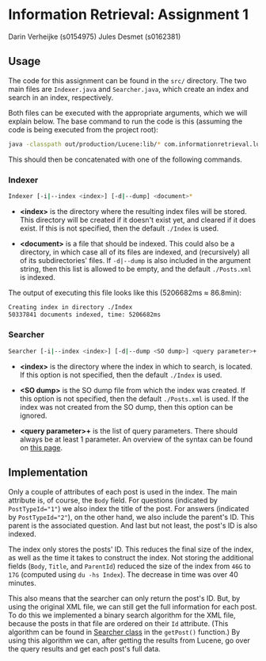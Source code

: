 # Information Retrieval: Assignment 1

Darin Verheijke (s0154975)
Jules Desmet (s0162381)

## Usage

The code for this assignment can be found in the `src/` directory. The two main
files are `Indexer.java` and `Searcher.java`, which create an index and search
in an index, respectively.

Both files can be executed with the appropriate arguments, which we will explain
below. The base command to run the code is this (assuming the code is being
executed from the project root):

```bash
java -classpath out/production/Lucene:lib/* com.informationretrieval.lucene.
```

This should then be concatenated with one of the following commands.

### Indexer

```bash
Indexer [-i|--index <index>] [-d|--dump] <document>*
```

- **\<index\>** is the directory where the resulting index files will be stored.
This directory will be created if it doesn't exist yet, and cleared if it does
exist. If this is not specified, then the default `./Index` is used.

- **\<document\>** is a file that should be indexed. This could also be a
directory, in which case all of its files are indexed, and (recursively) all of
its subdirectories' files. If `-d|--dump` is also included in the argument
string, then this list is allowed to be empty, and the default `./Posts.xml` is
indexed.

The output of executing this file looks like this (5206682ms &#8776; 86.8min):

```txt
Creating index in directory ./Index
50337841 documents indexed, time: 5206682ms
```

### Searcher

```bash
Searcher [-i|--index <index>] [-d|--dump <SO dump>] <query parameter>+
```

- **\<index\>** is the directory where the index in which to search, is located.
If this option is not specified, then the default `./Index` is used.

- **\<SO dump\>** is the SO dump file from which the index was created. If this
option is not specified, then the default `./Posts.xml` is used. If the index
was not created from the SO dump, then this option can be ignored.

- **\<query parameter\>+** is the list of query parameters. There should always
be at least 1 parameter. An overview of the syntax can be found on [this page](
https://lucene.apache.org/core/8_6_3/queryparser/index.html#package.description
).

## Implementation

Only a couple of attributes of each post is used in the index. The main
attribute is, of course, the `Body` field. For questions (indicated by
`PostTypeId="1"`) we also index the title of the post. For answers (indicated by
`PostTypeId="2"`), on the other hand, we also include the parent's ID. This
parent is the associated question. And last but not least, the post's ID is also
indexed.

The index only stores the posts' ID. This reduces the final size of the index,
as well as the time it takes to construct the index. Not storing the additional
fields (`Body`, `Title`, and `ParentId`) reduced the size of the index from
`46G` to `17G` (computed using `du -hs Index`). The decrease in time was over
40 minutes.

This also means that the searcher can only return the post's ID. But, by using
the original XML file, we can still get the full information for each post. To
do this we implemented a binary search algorithm for the XML file, because the
posts in that file are ordered on their `Id` attribute. (This algorithm can be
found in [Searcher class](./src/com/informationretrieval/lucene/Searcher.java)
in the `getPost()` function.) By using this algorithm we can, after getting the
results from Lucene, go over the query results and get each post's full data.

